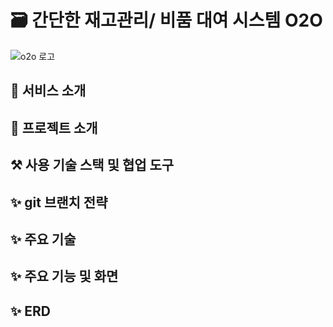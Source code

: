# 🗃️ 간단한 재고관리/ 비품 대여 시스템 O2O
![o2o 로고](https://github.com/user-attachments/assets/661ebc1b-d78a-4369-afb2-e983b013e2e7)

## 👋 서비스 소개


## 👋 프로젝트 소개

## ⚒️ 사용 기술 스택 및 협업 도구

## ✨ git 브랜치 전략
## ✨ 주요 기술
## ✨ 주요 기능 및 화면
## ✨ ERD


